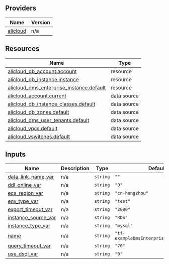 <!-- BEGIN_TF_DOCS -->
## Providers

| Name | Version |
|------|---------|
| <a name="provider_alicloud"></a> [alicloud](#provider\_alicloud) | n/a |

## Resources

| Name | Type |
|------|------|
| [alicloud_db_account.account](https://registry.terraform.io/providers/hashicorp/alicloud/latest/docs/resources/db_account) | resource |
| [alicloud_db_instance.instance](https://registry.terraform.io/providers/hashicorp/alicloud/latest/docs/resources/db_instance) | resource |
| [alicloud_dms_enterprise_instance.default](https://registry.terraform.io/providers/hashicorp/alicloud/latest/docs/resources/dms_enterprise_instance) | resource |
| [alicloud_account.current](https://registry.terraform.io/providers/hashicorp/alicloud/latest/docs/data-sources/account) | data source |
| [alicloud_db_instance_classes.default](https://registry.terraform.io/providers/hashicorp/alicloud/latest/docs/data-sources/db_instance_classes) | data source |
| [alicloud_db_zones.default](https://registry.terraform.io/providers/hashicorp/alicloud/latest/docs/data-sources/db_zones) | data source |
| [alicloud_dms_user_tenants.default](https://registry.terraform.io/providers/hashicorp/alicloud/latest/docs/data-sources/dms_user_tenants) | data source |
| [alicloud_vpcs.default](https://registry.terraform.io/providers/hashicorp/alicloud/latest/docs/data-sources/vpcs) | data source |
| [alicloud_vswitches.default](https://registry.terraform.io/providers/hashicorp/alicloud/latest/docs/data-sources/vswitches) | data source |

## Inputs

| Name | Description | Type | Default | Required |
|------|-------------|------|---------|:--------:|
| <a name="input_data_link_name_var"></a> [data\_link\_name\_var](#input\_data\_link\_name\_var) | n/a | `string` | `""` | no |
| <a name="input_ddl_online_var"></a> [ddl\_online\_var](#input\_ddl\_online\_var) | n/a | `string` | `"0"` | no |
| <a name="input_ecs_region_var"></a> [ecs\_region\_var](#input\_ecs\_region\_var) | n/a | `string` | `"cn-hangzhou"` | no |
| <a name="input_env_type_var"></a> [env\_type\_var](#input\_env\_type\_var) | n/a | `string` | `"test"` | no |
| <a name="input_export_timeout_var"></a> [export\_timeout\_var](#input\_export\_timeout\_var) | n/a | `string` | `"2000"` | no |
| <a name="input_instance_source_var"></a> [instance\_source\_var](#input\_instance\_source\_var) | n/a | `string` | `"RDS"` | no |
| <a name="input_instance_type_var"></a> [instance\_type\_var](#input\_instance\_type\_var) | n/a | `string` | `"mysql"` | no |
| <a name="input_name"></a> [name](#input\_name) | n/a | `string` | `"tf-exampleDmsEnterpriseInstance6769"` | no |
| <a name="input_query_timeout_var"></a> [query\_timeout\_var](#input\_query\_timeout\_var) | n/a | `string` | `"70"` | no |
| <a name="input_use_dsql_var"></a> [use\_dsql\_var](#input\_use\_dsql\_var) | n/a | `string` | `"0"` | no |
<!-- END_TF_DOCS -->    